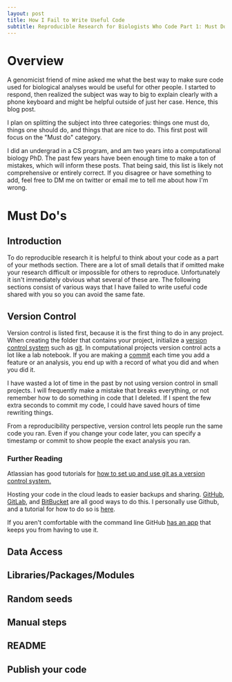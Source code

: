 ```yaml
---
layout: post
title: How I Fail to Write Useful Code
subtitle: Reproducible Research for Biologists Who Code Part 1: Must Do's
---
```

# Overview
A genomicist friend of mine asked me what the best way to make sure code used for biological analyses would be useful for other people.
I started to respond, then realized the subject was way to big to explain clearly with a phone keyboard and might be helpful outside of just her case.
Hence, this blog post.

I plan on splitting the subject into three categories: things one must do, things one should do, and things that are nice to do.
This first post will focus on the "Must do" category.

I did an undergrad in a CS program, and am two years into a computational biology PhD.
The past few years have been enough time to make a ton of mistakes, which will inform these posts.
That being said, this list is likely not comprehensive or entirely correct.
If you disagree or have something to add, feel free to DM me on twitter or email me to tell me about how I'm wrong.

# Must Do's
## Introduction
To do reproducible research it is helpful to think about your code as a part of your methods section.
There are a lot of small details that if omitted make your research difficult or impossible for others to reproduce.
Unfortunately it isn't immediately obvious what several of these are.
The following sections consist of various ways that I have failed to write useful code shared with you so you can avoid the same fate.

## Version Control
Version control is listed first, because it is the first thing to do in any project.
When creating the folder that contains your project, initialize a [version control system](https://www.atlassian.com/git/tutorials/what-is-version-control) such as [git](https://www.atlassian.com/git/tutorials/install-git).
In computational projects version control acts a lot like a lab notebook.
If you are making a [commit](https://www.git-tower.com/learn/git/commands/git-commit) each time you add a feature or an analysis, you end up with a record of what you did and when you did it.

I have wasted a lot of time in the past by not using version control in small projects.
I will frequently make a mistake that breaks everything, or not remember how to do something in code that I deleted.
If I spent the few extra seconds to commit my code, I could have saved hours of time rewriting things.

From a reproducibility perspective, version control lets people run the same code you ran.
Even if you change your code later, you can specify a timestamp or commit to show people the exact analysis you ran.

### Further Reading
Atlassian has good tutorials for [how to set up and use git as a version control system.](https://www.atlassian.com/git/tutorials/setting-up-a-repository)

Hosting your code in the cloud leads to easier backups and sharing.
[GitHub](github.com), [GitLab](https://about.gitlab.com/), and [BitBucket](https://bitbucket.org/product) are all good ways to do this.
I personally use Github, and a tutorial for how to do so is [here](https://guides.github.com/activities/hello-world/).

If you aren't comfortable with the command line GitHub [has an app](https://desktop.github.com/) that keeps you from having to use it.

## Data Access


## Libraries/Packages/Modules

## Random seeds

## Manual steps

## README

## Publish your code
